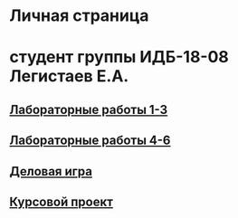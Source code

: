 # Личная страница
# студент группы ИДБ-18-08 Легистаев Е.А.

## [Лабораторные работы 1-3](https://github.com/LegistaevE/Egor-Legistaev/wiki/%D0%9B%D0%B0%D0%B1%D0%BE%D1%80%D0%B0%D1%82%D0%BE%D1%80%D0%BD%D1%8B%D0%B5-%D1%80%D0%B0%D0%B1%D0%BE%D1%82%D1%8B-1-3)
## [Лабораторные работы 4-6](https://github.com/LegistaevE/Egor-Legistaev/wiki/%D0%9B%D0%B0%D0%B1%D0%BE%D1%80%D0%B0%D1%82%D0%BE%D1%80%D0%BD%D1%8B%D0%B5-%D1%80%D0%B0%D0%B1%D0%BE%D1%82%D1%8B-4-6)
## [Деловая игра](https://github.com/LegistaevE/Egor-Legistaev/wiki/%D0%94%D0%B5%D0%BB%D0%BE%D0%B2%D0%B0%D1%8F-%D0%B8%D0%B3%D1%80%D0%B0)
## [Курсовой проект](https://github.com/LegistaevE/Egor-Legistaev/wiki/%D0%9A%D1%83%D1%80%D1%81%D0%BE%D0%B2%D0%BE%D0%B9-%D0%BF%D1%80%D0%BE%D0%B5%D0%BA%D1%82)
